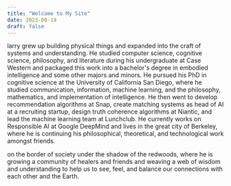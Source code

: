 ```yaml
---
title: "Welcome to My Site"
date: 2023-08-19
draft: false
---
```


larry grew up building physical things and expanded into the craft of systems and understanding. He studied computer science, cognitive science, philosophy, and literature during his undergraduate at Case Western and packaged this work into a bachelor's degree in embodied intelligence and some other majors and minors. He pursued his PhD in cognitive science at the University of California San Diego, where he studied communication, information, machine learning, and the philosophy, mathematics, and implementation of intelligence. He then went to develop recommendation algorithms at Snap, create matching systems as head of AI at a recruiting startup, design truth coherence algorithms at Niantic, and lead the machine learning team at Lunchclub. He currently works on Responsible AI at Google DeepMind and lives in the great city of Berkeley, where he is continuing his philosophical, theoretical, and technological work amongst friends.

on the border of society under the shadow of the redwoods, where he is growing a community of healers and friends and weaving a web of wisdom and understanding to help us to see, feel, and balance our connections with each other and the Earth.
